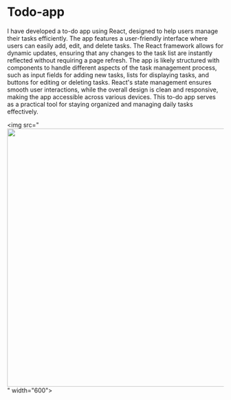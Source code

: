 # Todo-app
  I have developed a to-do app using React, designed to help users manage their tasks efficiently. The app features a user-friendly interface where users can easily add, edit, and delete tasks. The React framework allows for dynamic updates, ensuring that any changes to the task list are instantly reflected without requiring a page refresh.   The app is likely structured with components to handle different aspects of the task management process, such as input fields for adding new tasks, lists for displaying tasks, and buttons for editing or deleting tasks. React's state management ensures smooth user interactions, while the overall design is clean and responsive, making the app accessible across various devices. This to-do app serves as a practical tool for staying organized and managing daily tasks effectively.


<img src="<img src="https://github.com/IHassanshaikh/Todo-app/blob/main/Capture.PNG"  width="600">" width="600">


